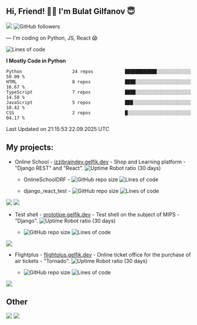 ## Hi, Friend! 👋🏻 I'm Bulat Gilfanov 😇
![](https://komarev.com/ghpvc/?username=gelfik)
![GitHub followers](https://img.shields.io/github/followers/gelfik?label=Follow%20%20me&style=social)

— I'm coding on Python, JS, React 😱

<!--START_SECTION:waka-->
![Lines of code](https://img.shields.io/badge/From%20Hello%20World%20I%27ve%20Written-1.0%20million%20lines%20of%20code-blue)

**I Mostly Code in Python** 

```text
Python                   24 repos            ████████████░░░░░░░░░░░░░   50.00 % 
HTML                     8 repos             ████░░░░░░░░░░░░░░░░░░░░░   16.67 % 
TypeScript               7 repos             ████░░░░░░░░░░░░░░░░░░░░░   14.58 % 
JavaScript               5 repos             ███░░░░░░░░░░░░░░░░░░░░░░   10.42 % 
CSS                      2 repos             █░░░░░░░░░░░░░░░░░░░░░░░░   04.17 % 
```




 Last Updated on 21:15:53 22.09.2025 UTC
<!--END_SECTION:waka-->

## My projects:
* Online School - [izzibraindev.gelfik.dev](https://izzibraindev.gelfik.dev) - Shop and Learning platform - "Django REST" and "React". ![Uptime Robot ratio (30 days)](https://img.shields.io/uptimerobot/ratio/m789362933-76bebfd87184c57fccb2f8a2?style=plastic)

  * OnlineSchoolDRF - ![GitHub repo size](https://img.shields.io/github/repo-size/gelfik/OnlineSchoolDRF?color=succes&style=plastic)
![Lines of code](https://img.shields.io/tokei/lines/github/gelfik/OnlineSchoolDRF?color=success&label=line%20code&style=plastic)

  * django_react_test - ![GitHub repo size](https://img.shields.io/github/repo-size/gelfik/django_react_test?color=succes&style=plastic)
![Lines of code](https://img.shields.io/tokei/lines/github/gelfik/django_react_test?color=success&label=line%20code&style=plastic)

[![](https://github-readme-stats.vercel.app/api/pin/?username=gelfik&repo=OnlineSchoolDRF&theme=dark&hide_border=true&locale=RU)](https://github.com/gelfik/OnlineSchoolDRF)
[![](https://github-readme-stats.vercel.app/api/pin/?username=gelfik&repo=django_react_test&theme=dark&hide_border=true&locale=RU)](https://github.com/gelfik/django_react_test)

* Test shell - [prototipe.gelfik.dev](https://prototipe.gelfik.dev) - Test shell on the subject of MIPS - "Django". ![Uptime Robot ratio (30 days)](https://img.shields.io/uptimerobot/ratio/m789362955-a6306bfa213ad4615b219e32?style=plastic)

  * ![GitHub repo size](https://img.shields.io/github/repo-size/gelfik/prototipe-django?color=succes&style=plastic)
![Lines of code](https://img.shields.io/tokei/lines/github/gelfik/prototipe-django?color=success&label=line%20code&style=plastic)

[![](https://github-readme-stats.vercel.app/api/pin/?username=gelfik&repo=prototipe-django&theme=dark&hide_border=true)](https://github.com/gelfik/prototipe-django)

* Flightplus - [flightplus.gelfik.dev](https://flightplus.gelfik.dev) - Online ticket office for the purchase of air tickets - "Tornado". ![Uptime Robot ratio (30 days)](https://img.shields.io/uptimerobot/ratio/m789362969-1b1016050a1df7d8d7b11572?style=plastic)

  * ![GitHub repo size](https://img.shields.io/github/repo-size/gelfik/flightplus-tornado?color=succes&style=plastic)
![Lines of code](https://img.shields.io/tokei/lines/github/gelfik/flightplus-tornado?color=success&label=line%20code&style=plastic)

[![](https://github-readme-stats.vercel.app/api/pin/?username=gelfik&repo=flightplus-tornado&theme=dark&hide_border=true)](https://github.com/gelfik/flightplus-tornado)

## Other
![](https://github-readme-stats.vercel.app/api?username=gelfik&show_icons=true&theme=dark&count_private=true&hide_title=true&include_all_commits=true&hide_border=true)
![](https://github-readme-stats.vercel.app/api/top-langs/?username=gelfik&theme=dark&langs_count=10&layout=compact&hide_border=true)


<!--
**gelfik/gelfik** is a ✨ _special_ ✨ repository because its `README.md` (this file) appears on your GitHub profile.

Here are some ideas to get you started:

- 🔭 I’m currently working on ...
- 🌱 I’m currently learning ...
- 👯 I’m looking to collaborate on ...
- 🤔 I’m looking for help with ...
- 💬 Ask me about ...
- 📫 How to reach me: ...
- 😄 Pronouns: ...
- ⚡ Fun fact: ...
-->
